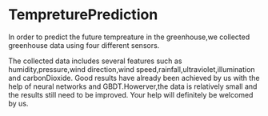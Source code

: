 # TempreturePrediction

In order to predict the future tempreature in the greenhouse,we collected greenhouse data using four different sensors.

The collected data includes several features such as humidity,pressure,wind direction,wind speed,rainfall,ultraviolet,illumination and 
carbonDioxide.
Good results have already been achieved by us with the help of neural networks and GBDT.Howerver,the data is relatively small and the 
results still need to be improved.
Your help will definitely be welcomed by us.
